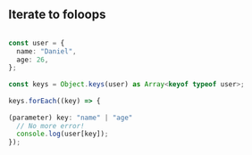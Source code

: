 ##  Iterate to foloops

```typescript

const user = {
  name: "Daniel",
  age: 26,
};
 
const keys = Object.keys(user) as Array<keyof typeof user>;
 
keys.forEach((key) => {
              
(parameter) key: "name" | "age"
  // No more error!
  console.log(user[key]);
});

```

